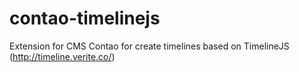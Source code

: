 contao-timelinejs
=================

Extension for CMS Contao for create timelines based on TimelineJS (http://timeline.verite.co/)
